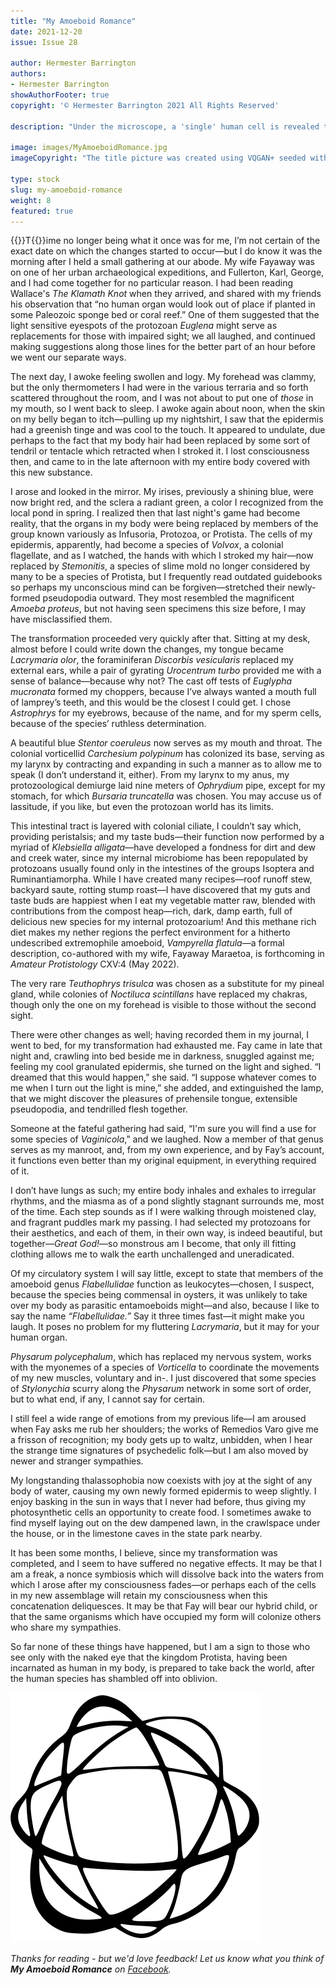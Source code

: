 ```yaml
---
title: "My Amoeboid Romance"
date: 2021-12-20
issue: Issue 28

author: Hermester Barrington
authors:
- Hermester Barrington
showAuthorFooter: true
copyright: '© Hermester Barrington 2021 All Rights Reserved'

description: "Under the microscope, a 'single' human cell is revealed to be a chaotic community of collaborating entities. What we each see as a body is more like a microbial biosphere—so if, at a stroke, what you are became literally just that, would it even be so bad? Judging by Hermester Barrington's yarn, when Kafka wrote The Metamorphosis he wasn’t just needlessly downbeat, he was thinking too big. And too singular."

image: images/MyAmoeboidRomance.jpg
imageCopyright: "The title picture was created using VQGAN+ seeded with a Creative Commons image by [Spencer Selover](https://www.pexels.com/photo/man-facing-sideways-428364/) and the phrase 'a man made of bacteria', composited with its source plus an element from [kate_krav](https://pixabay.com/photos/photos-pictures-people-antique-889168/). A video of the VQGAN+ process can be seen [here](https://youtu.be/8yVsJC-Y010)."

type: stock
slug: my-amoeboid-romance
weight: 8
featured: true
---
```


{{<glyph>}}T{{</glyph>}}ime no longer being what it once was for me, I’m not certain of the exact date on which the changes started to occur—but I do know it was the morning after I held a small gathering at our abode. My wife Fayaway was on one of her urban archaeological expeditions, and Fullerton, Karl, George, and I had come together for no particular reason. I had been reading Wallace's *The Klamath Knot* when they arrived, and shared with my friends his observation that “no human organ would look out of place if planted in some Paleozoic sponge bed or coral reef.” One of them suggested that the light sensitive eyespots of the protozoan *Euglena* might serve as replacements for those with impaired sight; we all laughed, and continued making suggestions along those lines for the better part of an hour before we went our separate ways.  	

The next day, I awoke feeling swollen and logy. My forehead was clammy, but the only thermometers I had were in the various terraria and so forth scattered throughout the room, and I was not about to put one of *those* in my mouth, so I went back to sleep. I awoke again about noon, when the skin on my belly began to itch—pulling up my nightshirt, I saw that the epidermis had a greenish tinge and was cool to the touch. It appeared to undulate, due perhaps to the fact that my body hair had been replaced by some sort of tendril or tentacle which retracted when I stroked it. I lost consciousness then, and came to in the late afternoon with my entire body covered with this new substance.

I arose and looked in the mirror. My irises, previously a shining blue, were now bright red, and the sclera a radiant green, a color I recognized from the local pond in spring. I realized then that last night's game had become reality, that the organs in my body were being replaced by members of the group known variously as Infusoria, Protozoa, or Protista. The cells of my epidermis, apparently, had become a species of *Volvox*, a colonial flagellate, and as I watched, the hands with which I stroked my hair—now replaced by *Stemonitis*, a species of slime mold no longer considered by many to be a species of Protista, but I frequently read outdated guidebooks so perhaps my unconscious mind can be forgiven—stretched their newly-formed pseudopodia outward. They most resembled the magnificent *Amoeba proteus*, but not having seen specimens this size before, I may have misclassified them.

The transformation proceeded very quickly after that. Sitting at my desk, almost before I could write down the changes, my tongue became *Lacrymaria olor*, the foraminiferan *Discorbis vesicularis* replaced my external ears, while a pair of gyrating *Urocentrum turbo* provided me with a sense of balance—because why not? The cast off tests of *Euglypha mucronata* formed my choppers, because I’ve always wanted a mouth full of lamprey’s teeth, and this would be the closest I could get. I chose *Astrophrys* for my eyebrows, because of the name, and for my sperm cells, because of the species’ ruthless determination. 

A beautiful blue *Stentor coeruleus* now serves as my mouth and throat. The colonial vorticellid *Carchesium polypinum* has colonized its base, serving as my larynx by contracting and expanding in such a manner as to allow me to speak (I don’t understand it, either). From my larynx to my anus, my protozoological demiurge laid nine meters of *Ophrydium* pipe, except for my stomach, for which *Bursaria truncatella* was chosen. You may accuse us of lassitude, if you like, but even the protozoan world has its limits. 

This intestinal tract is layered with colonial ciliate, I couldn’t say which, providing peristalsis; and my taste buds—their function now performed by a myriad of *Klebsiella alligata*—have developed a fondness for dirt and dew and creek water, since my internal microbiome has been repopulated by protozoans usually found only in the intestines of the groups Isoptera and Ruminantiamorpha. While I have created many recipes—roof runoff stew, backyard saute, rotting stump roast—I have discovered that my guts and taste buds are happiest when I eat my vegetable matter raw, blended with contributions from the compost heap—rich, dark, damp earth, full of delicious new species for my internal protozoarium! And this methane rich diet makes my nether regions the perfect environment for a hitherto undescribed extremophile amoeboid, *Vampyrella flatula*—a formal description, co-authored with my wife, Fayaway Maraetoa, is forthcoming in *Amateur Protistology* CXV:4 (May 2022).

The very rare *Teuthophrys trisulca* was chosen as a substitute for my pineal gland, while colonies of *Noctiluca scintillans* have replaced my chakras, though only the one on my forehead is visible to those without the second sight.

There were other changes as well; having recorded them in my journal, I went to bed, for my transformation had exhausted me. Fay came in late that night and, crawling into bed beside me in darkness, snuggled against me; feeling my cool granulated epidermis, she turned on the light and sighed. “I dreamed that this would happen,” she said. “I suppose whatever comes to me when I turn out the light is mine,” she added, and extinguished the lamp, that we might discover the pleasures of prehensile tongue, extensible pseudopodia, and tendrilled flesh together.

Someone at the fateful gathering had said, “I'm sure you will find a use for some species of *Vaginicola*,” and we laughed. Now a member of that genus serves as my manroot, and, from my own experience, and by Fay’s account, it functions even better than my original equipment, in everything required of it.

I don’t have lungs as such; my entire body inhales and exhales to irregular rhythms, and the miasma as of a pond slightly stagnant surrounds me, most of the time. Each step sounds as if I were walking through moistened clay, and fragrant puddles mark my passing. I had selected my protozoans for their aesthetics, and each of them, in their own way, is indeed beautiful, but together—*Great God!*—so monstrous am I become, that only ill fitting clothing allows me to walk the earth unchallenged and uneradicated.

Of my circulatory system I will say little, except to state that members of the amoeboid genus *Flabellulidae* function as leukocytes—chosen, I suspect, because the species being commensal in oysters, it was unlikely to take over my body as parasitic entamoeboids might—and also, because I like to say the name *“Flabellulidae.”* Say it three times fast—it might make you laugh. It poses no problem for my fluttering *Lacrymaria*, but it may for your human organ.

*Physarum polycephalum*, which has replaced my nervous system, works with the myonemes of a species of *Vorticella* to coordinate the movements of my new muscles, voluntary and in-. I just discovered that some species of *Stylonychia* scurry along the *Physarum* network in some sort of order, but to what end, if any, I cannot say for certain. 

I still feel a wide range of emotions from my previous life—I am aroused when Fay asks me rub her shoulders; the works of Remedios Varo give me a frisson of recognition; my body gets up to waltz, unbidden, when I hear the strange time signatures of psychedelic folk—but I am also moved by newer and stranger sympathies. 

My longstanding thalassophobia now coexists with joy at the sight of any body of water, causing my own newly formed epidermis to weep slightly. I enjoy basking in the sun in ways that I never had before, thus giving my photosynthetic cells an opportunity to create food. I sometimes awake to find myself laying out on the dew dampened lawn, in the crawlspace under the house, or in the limestone caves in the state park nearby. 

It has been some months, I believe, since my transformation was completed, and I seem to have suffered no negative effects. It may be that I am a freak, a nonce symbiosis which will dissolve back into the waters from which I arose after my consciousness fades—or perhaps each of the cells in my new assemblage will retain my consciousness when this concatenation deliquesces. It may be that Fay will bear our hybrid child, or that the same organisms which have occupied my form will colonize others who share my sympathies.

So far none of these things have happened, but I am a sign to those who see only with the naked eye that the kingdom Protista, having been incarnated as human in my body, is prepared to take back the world, after the human species has shambled off into oblivion. 

![Orbit-lrg](images/Orbit.svg)

*Thanks for reading - but we'd love feedback! Let us know what you think of **My Amoeboid Romance** on [Facebook](https://www.facebook.com/MythaxisMagazine/).*
